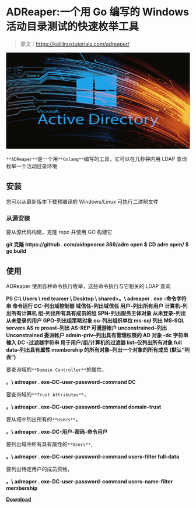 # ADReaper:一个用 Go 编写的 Windows 活动目录测试的快速枚举工具

> 原文：<https://kalilinuxtutorials.com/adreaper/>

[![](img//a8eb312c645034cd3292e9ffb0b60580.png)](https://blogger.googleusercontent.com/img/b/R29vZ2xl/AVvXsEjAPE7k-xbSWB1z805j1wuWE4xPoX0Fn7jMzJhDWFGdy85lVi3ejp5G7fM4lzx0KJLFW2KEnURfUjxItF2mSkBzOB-4EUZnWJoNzcCMLJFKe2Qa08QMubCHgrXdF3iXqCdjiumnleIavvKMo_GTaZYmR3iiM2KLDZQbnsQY_aj2UzhIGom1kXA4TVrS/s728/Microsofts-LDAP-Security-Update-and-the-Impact-on-Financial-Institutions-Today-Featured-Blog-Image%20(1).png)

`**ADReaper**`是一个用`**Golang**`编写的工具，它可以在几秒钟内用 LDAP 查询枚举一个活动目录环境

## 安装

您可以从最新版本下载预编译的 Windows/Linux 可执行二进制文件

### 从源安装

要从源代码构建，克隆 repo 并使用 GO 构建它

**git 克隆 https://github . com/aidnpearce 369/adre open
$ CD adre open/
$ go build**

## 使用

ADReaper 使用各种命令执行枚举，这些命令执行与它相关的 LDAP 查询

**PS C:\ Users \ red teamer \ Desktop \ shared>。\ adreaper . exe
-命令字符串
命令运行
DC-列出域控制器
域信任-列出域信任
用户-列出所有用户
计算机-列出所有计算机
组-列出所有具有成员的组
SPN-列出服务主体对象
从未登录-列出从未登录的用户
GPO-列出组策略对象
ou-列出组织单位
ms-sql 列出 MS-SQL servers
AS re proast–列出 AS-REP 可漫游帐户
unconstrained–列出 Unconstrained 委派帐户
admin-priv–列出具有管理权限的 AD 对象
-dc 字符串
输入 DC
-过滤器字符串
用于用户/组/计算机的过滤器
list–仅列出所有对象
full data–列出具有属性
membership 的所有对象–列出一个对象的所有成员
(默认“列表”)**

要查询域的`**Domain Controller**`的属性，

**。\ adreaper . exe-DC-user-password-command DC**

要查询域的`**Trust Attributes**`，

**。\ adreaper . exe-DC-user-password-command domain-trust**

要从域中列出所有的`**Users**`，

**。\ adreaper . exe-DC-用户-密码-命令用户**

要列出域中所有具有属性的`**Users**`,

**。\ adreaper . exe-DC-user-password-command users-filter full-data**

要列出特定用户的成员资格，

**。\ adreaper . exe-DC-user-password-command users-name-filter membership**

[**Download**](https://github.com/AidenPearce369/ADReaper)